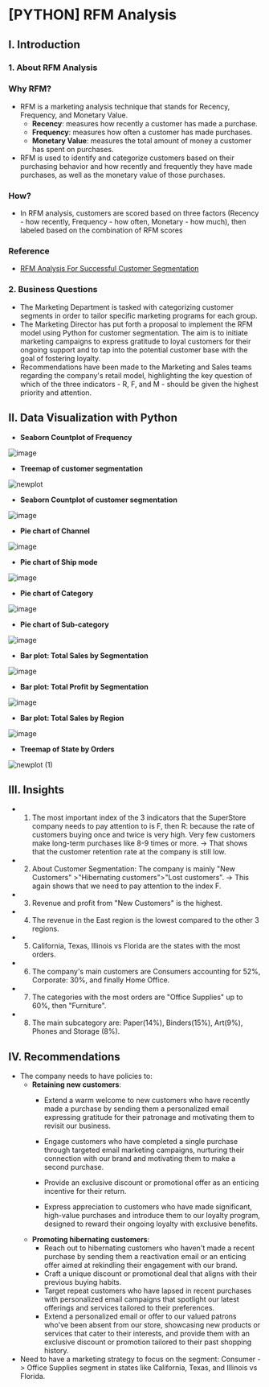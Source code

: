 # [PYTHON] RFM Analysis
## I. Introduction
### 1. About RFM Analysis
### Why RFM?
- RFM is a marketing analysis technique that stands for Recency, Frequency, and Monetary Value.
  - **Recency**: measures how recently a customer has made a purchase.
  - **Frequency**: measures how often a customer has made purchases.
  - **Monetary Value**: measures the total amount of money a customer has spent on purchases.
- RFM is used to identify and categorize customers based on their purchasing behavior and how recently and frequently they have made purchases, as well as the monetary value of those purchases.
### How?
- In RFM analysis, customers are scored based on three factors (Recency - how recently, Frequency - how often, Monetary - how much), then labeled based on the combination of RFM scores
### Reference
- [RFM Analysis For Successful Customer Segmentation](https://www.putler.com/rfm-analysis)

### 2. Business Questions
- The Marketing Department is tasked with categorizing customer segments in order to tailor specific marketing programs for each group.
- The Marketing Director has put forth a proposal to implement the RFM model using Python for customer segmentation. The aim is to initiate marketing campaigns to express gratitude to loyal customers for their ongoing support and to tap into the potential customer base with the goal of fostering loyalty.
- Recommendations have been made to the Marketing and Sales teams regarding the company's retail model, highlighting the key question of which of the three indicators - R, F, and M - should be given the highest priority and attention.






## II. Data Visualization with Python
- **Seaborn Countplot of Frequency**

![image](https://user-images.githubusercontent.com/101726623/235647773-ca8207b8-5d53-4f5d-95dc-29b3ebc04b46.png)
- **Treemap of customer segmentation**

![newplot](https://user-images.githubusercontent.com/101726623/235647501-226fcecb-9db0-4996-85c6-f4238c421cc0.png)
- **Seaborn Countplot of customer segmentation**

![image](https://user-images.githubusercontent.com/101726623/235648007-108121f0-d6cf-4353-885c-2bf76d01cadb.png)
- **Pie chart of Channel**

![image](https://user-images.githubusercontent.com/101726623/235648595-b7c00066-2130-4386-9991-dacc50db4a1c.png)
- **Pie chart of Ship mode**

![image](https://user-images.githubusercontent.com/101726623/235648619-d43a2aaa-054a-4170-8708-2c8c53f17ba5.png)
- **Pie chart of Category**

![image](https://user-images.githubusercontent.com/101726623/235648648-bc05d567-d755-4b8a-b227-ec0a3bf9753b.png)
- **Pie chart of Sub-category**

![image](https://user-images.githubusercontent.com/101726623/235648663-667f65f9-4628-4554-9774-17950f7771c0.png)
- **Bar plot: Total Sales by Segmentation**

![image](https://user-images.githubusercontent.com/101726623/235648968-31eef44e-4154-4f82-90d3-a34866fa5b73.png)
- **Bar plot: Total Profit by Segmentation**

![image](https://user-images.githubusercontent.com/101726623/235649043-469a6a43-56e1-46db-a87b-ed32d0719b06.png)
- **Bar plot: Total Sales by Region**

![image](https://user-images.githubusercontent.com/101726623/235649234-3f7b712b-93a0-4469-b696-2efab733a2ea.png)
- **Treemap of State by Orders**

![newplot (1)](https://user-images.githubusercontent.com/101726623/235649382-7105ded5-388e-4f6a-9a52-e44ffcc25891.png)
## III. Insights
- 1. The most important index of the 3 indicators that the SuperStore company needs to pay attention to is F, then R: because the rate of customers buying once and twice is very high. Very few customers make long-term purchases like 8-9 times or more.
     -> That shows that the customer retention rate at the company is still low.
     
- 2. About Customer Segmentation: The company is mainly "New Customers" >"Hibernating customers">"Lost customers".
    -> This again shows that we need to pay attention to the index F.
  
- 3. Revenue and profit from "New Customers" is the highest.

- 4. The revenue in the East region is the lowest compared to the other 3 regions.

- 5. California, Texas, Illinois vs Florida are the states with the most orders.

- 6. The company's main customers are Consumers accounting for 52%, Corporate: 30%, and finally Home Office.

- 7. The categories with the most orders are "Office Supplies" up to 60%, then "Furniture".

- 8. The main subcategory are: Paper(14%), Binders(15%), Art(9%), Phones and Storage (8%).
## IV. Recommendations
- The company needs to have policies to:
  - **Retaining new customers**:
      - Extend a warm welcome to new customers who have recently made a purchase by sending them a personalized email expressing gratitude for their patronage and motivating them to revisit our business.

      - Engage customers who have completed a single purchase through targeted email marketing campaigns, nurturing their connection with our brand and motivating them to make a second purchase.

      - Provide an exclusive discount or promotional offer as an enticing incentive for their return.

      - Express appreciation to customers who have made significant, high-value purchases and introduce them to our loyalty program, designed to reward their ongoing loyalty with exclusive benefits.
  - **Promoting hibernating customers**:
      - Reach out to hibernating customers who haven't made a recent purchase by sending them a reactivation email or an enticing offer aimed at rekindling their engagement with our brand.
      - Craft a unique discount or promotional deal that aligns with their previous buying habits.
      - Target repeat customers who have lapsed in recent purchases with personalized email campaigns that spotlight our latest offerings and services tailored to their preferences.
      - Extend a personalized email or offer to our valued patrons who've been absent from our store, showcasing new products or services that cater to their interests, and provide them with an exclusive discount or promotion tailored to their past shopping history.
- Need to have a marketing strategy to focus on the segment: Consumer -> Office Supplies segment in states like California, Texas, and Illinois vs Florida.
